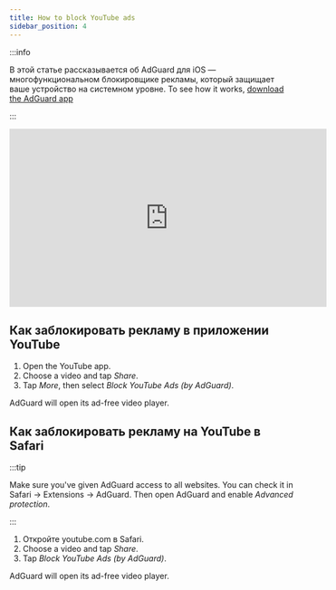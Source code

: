 ```yaml
---
title: How to block YouTube ads
sidebar_position: 4
---
```


:::info

В этой статье рассказывается об AdGuard для iOS — многофункциональном блокировщике рекламы, который защищает ваше устройство на системном уровне. To see how it works, [download the AdGuard app](https://agrd.io/download-kb-adblock)

:::  

<iframe width="560" height="315" class="youtube-video" src="https://www.youtube-nocookie.com/embed/YW9Ojcm1Gkg" title="Видеоплеер YouTube" frameborder="0" allow="accelerometer; autoplay; clipboard-write; encrypted-media; gyroscope; picture-in-picture" allowfullscreen></iframe>

## Как заблокировать рекламу в приложении YouTube

1. Open the YouTube app.
1. Choose a video and tap *Share*.
1. Tap *More*, then select *Block YouTube Ads (by AdGuard)*.

AdGuard will open its ad-free video player.

## Как заблокировать рекламу на YouTube в Safari

:::tip

Make sure you've given AdGuard access to all websites. You can check it in Safari → Extensions → AdGuard. Then open AdGuard and enable *Advanced protection*.

:::

1. Откройте youtube.com в Safari.
1. Choose a video and tap *Share*.
1. Tap *Block YouTube Ads (by AdGuard)*.

AdGuard will open its ad-free video player.
